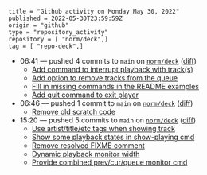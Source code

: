 ```
title = "Github activity on Monday May 30, 2022"
published = 2022-05-30T23:59:59Z
origin = "github"
type = "repository_activity"
repository = [ "norm/deck",]
tag = [ "repo-deck",]
```

* 06:41 — pushed 4 commits to `main` on [`norm/deck`](https://github.com/norm/deck) ([diff](https://github.com/norm/deck/compare/82c6bcd5d48cf4e67b01c87ce7525de6b0f7f013..6de8f3c6a3e963d4fca28861e00f185f7467a94c))
  * [Add command to interrupt playback with track(s)](https://github.com/norm/deck/commit/160485dcbaaf3d2a1385064c87346bf59307fd68)
  * [Add option to remove tracks from the queue](https://github.com/norm/deck/commit/f6ceacd1d469abe79e07e07bc16e01038d73e072)
  * [Fill in missing commands in the README examples](https://github.com/norm/deck/commit/d627be63a78d2e9956a2abb3558d53712c77a879)
  * [Add quit command to exit player](https://github.com/norm/deck/commit/6de8f3c6a3e963d4fca28861e00f185f7467a94c)
* 06:46 — pushed 1 commit to `main` on [`norm/deck`](https://github.com/norm/deck) ([diff](https://github.com/norm/deck/compare/6de8f3c6a3e963d4fca28861e00f185f7467a94c..d8118001da732ca2ab6bc65b513727b5f37d46d2))
  * [Remove old scratch code](https://github.com/norm/deck/commit/d8118001da732ca2ab6bc65b513727b5f37d46d2)
* 15:20 — pushed 5 commits to `main` on [`norm/deck`](https://github.com/norm/deck) ([diff](https://github.com/norm/deck/compare/d8118001da732ca2ab6bc65b513727b5f37d46d2..53e025886d9ce9bb549b9d15edd65fe1e91a310c))
  * [Use artist/title/etc tags when showing track](https://github.com/norm/deck/commit/05915e939a62cf437697eed45ef1546dd259b99a)
  * [Show some playback states in show-playing cmd](https://github.com/norm/deck/commit/ee4b2d0e0364cf3b45eca75bbd3919920c0e6662)
  * [Remove resolved FIXME comment](https://github.com/norm/deck/commit/1aeadf0c9754a669a1d2bc90e28fcacd61d6e861)
  * [Dynamic playback monitor width](https://github.com/norm/deck/commit/4868c14e48a7f55ef6144310551f12bf2144fbaa)
  * [Provide combined prev/cur/queue monitor cmd](https://github.com/norm/deck/commit/53e025886d9ce9bb549b9d15edd65fe1e91a310c)
